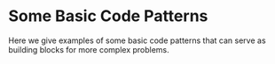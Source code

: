 # Some Basic Code Patterns

Here we give examples of some basic code patterns that can serve as building
blocks for more complex problems.